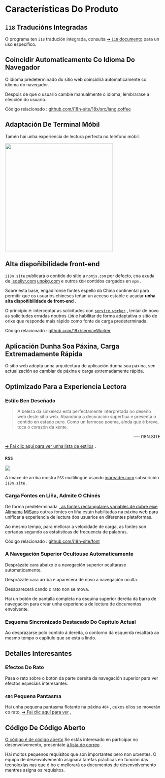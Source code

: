 # Características Do Produto

## `i18` Traducións Integradas

O programa ten `i18` tradución integrada, consulta [➔ `i18` documento](/i18) para un uso específico.

## Coincidir Automaticamente Co Idioma Do Navegador

O idioma predeterminado do sitio web coincidirá automaticamente co idioma do navegador.

Despois de que o usuario cambie manualmente o idioma, lembrarase a elección do usuario.

Código relacionado : [github.com/i18n-site/18x/src/lang.coffee](https://github.com/i18n-site/18x/blob/main/src/lang.coffee)

## Adaptación De Terminal Móbil

Tamén hai unha experiencia de lectura perfecta no teléfono móbil.

<img src="//p.3ti.site/1721379497.avif" width="350px">

## <a rel=id href="#ha" id="ha"></a> Alta dispoñibilidade front-end

`i18n.site` publicará o contido do sitio a `npmjs.com` por defecto, coa axuda de [jsdelivr.com](//jsdelivr.com) [unpkg.com](//unpkg.com) e outros `CDN` contidos cargados en `npm` .

Sobre esta base, engadíronse fontes espello da China continental para permitir que os usuarios chineses teñan un acceso estable e acadar **unha alta dispoñibilidade de front-end** .

O principio é: interceptar as solicitudes con [`service worker`](https://developer.mozilla.org/docs/Web/API/Service_Worker_API) , tentar de novo as solicitudes erradas noutros `CDN` e habilitar de forma adaptativa o sitio de orixe que responde máis rápido como fonte de carga predeterminada.

Código relacionado : [github.com/18x/serviceWorker](https://github.com/i18n-site/18x/tree/main/serviceWorker)

## Aplicación Dunha Soa Páxina, Carga Extremadamente Rápida

O sitio web adopta unha arquitectura de aplicación dunha soa páxina, sen actualización ao cambiar de páxina e carga extremadamente rápida.

## Optimizado Para a Experiencia Lectora

### Estilo Ben Deseñado

> A beleza da sinxeleza está perfectamente interpretada no deseño web deste sitio web.
> Abandona a decoración superflua e presenta o contido en estado puro.
> Como un fermoso poema, aínda que é breve, toca o corazón da xente.

<p style="text-align:right">── I18N.SITE</p>

[➔ Fai clic aquí para ver unha lista de estilos](/i18n.site/md/styl) .

### `RSS`

![](//p.3ti.site/1725541085.avif)

A imaxe de arriba mostra `RSS` multilingüe usando [inoreader.com](//inoreader.com) subscrición `i18n.site` .

### Carga Fontes en Liña, Admite O Chinés

De forma predeterminada [, as fontes rectangulares variables de dobre eixe Alimama](https://www.iconfont.cn/fonts/detail?cnid=pOvFIr086ADR) [MiSans](https://hyperos.mi.com/font/zh/download/) outras fontes en liña están habilitadas na páxina web para unificar a experiencia de lectura dos usuarios en diferentes plataformas.

Ao mesmo tempo, para mellorar a velocidade de carga, as fontes son cortadas segundo as estatísticas de frecuencia de palabras.

Código relacionado : [github.com/i18n-site/font](https://github.com/i18n-site/font)

### A Navegación Superior Ocultouse Automaticamente

Desprázate cara abaixo e a navegación superior ocultarase automaticamente.

Desprázate cara arriba e aparecerá de novo a navegación oculta.

Desaparecerá cando o rato non se mova.

Hai un botón de pantalla completa na esquina superior dereita da barra de navegación para crear unha experiencia de lectura de documentos envolvente.

### Esquema Sincronizado Destacado Do Capítulo Actual

Ao desprazarse polo contido á dereita, o contorno da esquerda resaltará ao mesmo tempo o capítulo que se está a lindo.

## Detalles Interesantes

### Efectos Do Rato

Pasa o rato sobre o botón da parte dereita da navegación superior para ver efectos especiais interesantes.

### `404` Pequena Pantasma

Hai unha pequena pantasma flotante na páxina `404` , cuxos ollos se moverán co rato, [➔ Fai clic aquí para ver](/404) ,

## Código De Código Aberto

[O código é de código aberto](/i18n.site/c/src) Se estás interesado en participar no desenvolvemento, preséntate [á lista de correo](//groups.google.com/u/2/g/i18n-site) .

Hai moitos pequenos requisitos que son importantes pero non urxentes. O equipo de desenvolvemento asignará tarefas prácticas en función das tecnoloxías nas que é bo e mellorará os documentos de desenvolvemento mentres asigna os requisitos.